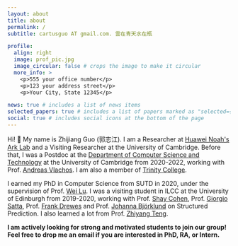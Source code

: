 ```yaml
---
layout: about
title: about
permalink: /
subtitle: cartusguo AT gmail.com. 雲在青天水在瓶

profile:
  align: right
  image: prof_pic.jpg
  image_circular: false # crops the image to make it circular
  more_info: >
    <p>555 your office number</p>
    <p>123 your address street</p>
    <p>Your City, State 12345</p>

news: true # includes a list of news items
selected_papers: true # includes a list of papers marked as "selected={true}"
social: true # includes social icons at the bottom of the page
---
```


Hi! :clap: My name is Zhijiang Guo (郭志江). I am a Researcher at [Huawei Noah's Ark Lab](http://dev3.noahlab.com.hk/) and a Visiting Researcher at the University of Cambridge. Before that, I was a Postdoc at the [Department of Computer Science and Technology](https://www.cst.cam.ac.uk/) at the University of Cambridge from 2020-2022, working with Prof. [Andreas Vlachos](https://andreasvlachos.github.io//). I am also a member of [Trinity College](https://www.trin.cam.ac.uk/). 

I earned my PhD in Computer Science from SUTD in 2020, under the supervision of Prof. [Wei Lu](https://istd.sutd.edu.sg/people/faculty/lu-wei). I was a visiting student in ILCC at the University of Edinburgh from 2019-2020, working with Prof. [Shay Cohen](http://homepages.inf.ed.ac.uk/scohen/), Prof. [Giorgio Satta](http://www.dei.unipd.it/~satta/), Prof. [Frank Drewes](https://www.umu.se/en/staff/frank-drewes/) and Prof. [Johanna Björklund](https://www.umu.se/en/staff/johanna-bjorklund/) on Structured Prediction.  I also learned a lot from Prof. [Zhiyang Teng](http://zeeeyang.github.io/). 

**I am actively looking for strong and motivated students to join our group! Feel free to drop me an email if you are interested in PhD, RA, or Intern.**
